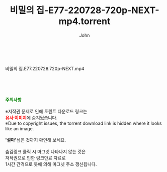 ﻿---
layout: post
title:  "비밀의 집-E77-220728-720p-NEXT-mp4.torrent"
author: John
categories: [ 드라마 ]
tags: [  ]
image:  
description: "비밀의 집-E77-220728-720p-NEXT-mp4 torrent 정보 공유"
toc: true
toc_sticky: true
---

<br>
<div class="view-img">
<a class="view_image" href="http://torrentmobile60.com/bbs/view_image.php?fn=%2Fdata%2Ffile%2Fdrama%2F2345726642_EC2SX7wN_c069ceeb9ffaa9c1aba1eae493c7b7127d4ab11c.jpg" target="_blank"><img alt="" class="img-tag" content="http://torrentmobile60.com/data/file/drama/2345726642_EC2SX7wN_c069ceeb9ffaa9c1aba1eae493c7b7127d4ab11c.jpg" itemprop="image" src="http://torrentmobile60.com/data/file/drama/2345726642_EC2SX7wN_c069ceeb9ffaa9c1aba1eae493c7b7127d4ab11c.jpg"/></a></div><div class="view-content" itemprop="description">
<p>비밀의 집.E77.220728.720p-NEXT.mp4<br/></p> </div>
    
<br><br><br>
<p data-ke-size="size16"><b><span style="color: green;">주의사항</span></b><br /><br />※저작권 문제로 인해 토렌트 다운로드 링크는<br /><b><span style="color: red;">유사 이미지</span></b>에 숨겨뒀습니다.<br />※Due to copyright issues, the torrent download link is hidden where it looks like an image.<br /><br /><b>'설마'</b>싶은 것까지 확인해 보세요.<br /><br />숨김링크 클릭 시 마그넷 나타나지 않는 것은<br />저작권으로 인한 링크만료 자료로<br />1시간 간격으로 봇에 의해 마그넷 주소 갱신됩니다.</p>
